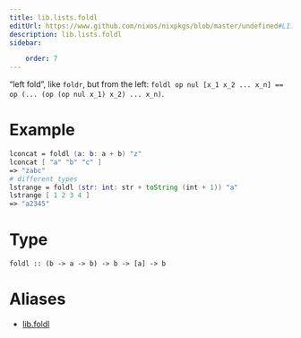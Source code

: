 ```yaml
---
title: lib.lists.foldl
editUrl: https://www.github.com/nixos/nixpkgs/blob/master/undefined#L115C11
description: lib.lists.foldl
sidebar:

    order: 7
---
```


“left fold”, like `foldr`, but from the left:
`foldl op nul [x_1 x_2 ... x_n] == op (... (op (op nul x_1) x_2) ... x_n)`.

# Example

```nix
lconcat = foldl (a: b: a + b) "z"
lconcat [ "a" "b" "c" ]
=> "zabc"
# different types
lstrange = foldl (str: int: str + toString (int + 1)) "a"
lstrange [ 1 2 3 4 ]
=> "a2345"
```

# Type

```
foldl :: (b -> a -> b) -> b -> [a] -> b
```


# Aliases

- [lib.foldl](/nix-doc-comments/reference/lib/lib-foldl)


